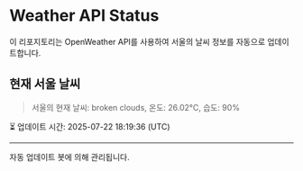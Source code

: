 
# Weather API Status

이 리포지토리는 OpenWeather API를 사용하여 서울의 날씨 정보를 자동으로 업데이트합니다.

## 현재 서울 날씨
> 서울의 현재 날씨: broken clouds, 온도: 26.02°C, 습도: 90%

⏳ 업데이트 시간: 2025-07-22 18:19:36 (UTC)

---
자동 업데이트 봇에 의해 관리됩니다.
